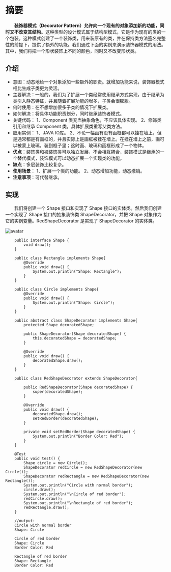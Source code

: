 
# 摘要

&emsp;&emsp;**装饰器模式（Decorator Pattern）允许向一个现有的对象添加新的功能，同时又不改变其结构**。这种类型的设计模式属于结构型模式，它是作为现有的类的一个包装。这种模式创建了一个装饰类，用来装原有的类，并在保持类方法签名完整性的前提下，提供了额外的功能。我们通过下面的实例来演示装饰器模式的用法。其中，我们将把一个形状装饰上不同的颜色，同时又不改变形状类。

## 介绍

- 意图：动态地给一个对象添加一些额外的职责。就增加功能来说，装饰器模式相比生成子类更为灵活。
- 主要解决：一般的，我们为了扩展一个类经常使用继承方式实现，由于继承为类引入静态特征，并且随着扩展功能的增多，子类会很膨胀。
- 何时使用：在不想增加很多子类的情况下扩展类。
- 如何解决：将具体功能职责划分，同时继承装饰者模式。
- 关键代码： 1、Component 类充当抽象角色，不应该具体实现。 2、修饰类引用和继承 Component 类，具体扩展类重写父类方法。
- 应用实例： 1、JAVA IO库。 2、不论一幅画有没有画框都可以挂在墙上，但是通常都是有画框的，并且实际上是画框被挂在墙上。在挂在墙上之前，画可以被蒙上玻璃，装到框子里；这时画、玻璃和画框形成了一个物体。
- **优点**：装饰类和被装饰类可以独立发展，不会相互耦合，装饰模式是继承的一个替代模式，装饰模式可以动态扩展一个实现类的功能。
- **缺点**：多层装饰比较复杂。
- **使用场景**： 1、扩展一个类的功能。 2、动态增加功能，动态撤销。
- **注意事项**：可代替继承。

## 实现

&emsp;&emsp;我们将创建一个 Shape 接口和实现了 Shape 接口的实体类。然后我们创建一个实现了 Shape 接口的抽象装饰类 ShapeDecorator，并把 Shape 对象作为它的实例变量。RedShapeDecorator 是实现了 ShapeDecorator 的实体类。

![avatar](https://cdn.jsdelivr.net/gh/facedamon/markdownps2@master/design-pattern/create/1617259185.jpg)

        public interface Shape {
            void draw();
        }

        public class Rectangle implements Shape{
            @Override
            public void draw() {
                System.out.println("Shape: Rectangle");
            }
        }

        public class Circle implements Shape{
            @Override
            public void draw() {
                System.out.println("Shape: Circle");
            }
        }

        public abstract class ShapeDecorator implements Shape{
            protected Shape decoratedShape;

            public ShapeDecorator(Shape decoratedShape) {
                this.decoratedShape = decoratedShape;
            }

            @Override
            public void draw() {
                decoratedShape.draw();
            }
        }

        public class RedShapeDecorator extends ShapeDecorator{

            public RedShapeDecorator(Shape decoratedShape) {
                super(decoratedShape);
            }

            @Override
            public void draw() {
                decoratedShape.draw();
                setRedBorder(decoratedShape);
            }

            private void setRedBorder(Shape decoratedShape) {
                System.out.println("Border Color: Red");
            }
        }

        @Test
        public void test() {
            Shape circle = new Circle();
            ShapeDecorator redCircle = new RedShapeDecorator(new Circle());
            ShapeDecorator redRectangle = new RedShapeDecorator(new Rectangle());
            System.out.println("Circle with normal border");
            circle.draw();
            System.out.println("\nCircle of red border");
            redCircle.draw();
            System.out.println("\nRectangle of red border");
            redRectangle.draw();
        }

        //output:
        Circle with normal border
        Shape: Circle

        Circle of red border
        Shape: Circle
        Border Color: Red

        Rectangle of red border
        Shape: Rectangle
        Border Color: Red